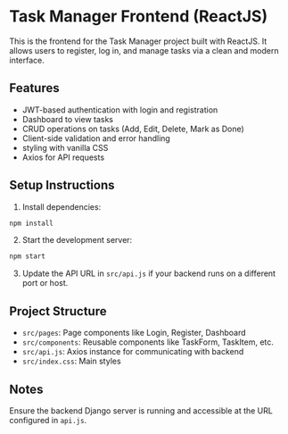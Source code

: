 # Task Manager Frontend (ReactJS)

This is the frontend for the Task Manager project built with ReactJS. It allows users to register, log in, and manage tasks via a clean and modern interface.

## Features

- JWT-based authentication with login and registration
- Dashboard to view tasks
- CRUD operations on tasks (Add, Edit, Delete, Mark as Done)
- Client-side validation and error handling
- styling with vanilla CSS
- Axios for API requests

## Setup Instructions

1. Install dependencies:

```bash
npm install
```

2. Start the development server:

```bash
npm start
```

3. Update the API URL in `src/api.js` if your backend runs on a different port or host.

## Project Structure

- `src/pages`: Page components like Login, Register, Dashboard
- `src/components`: Reusable components like TaskForm, TaskItem, etc.
- `src/api.js`: Axios instance for communicating with backend
- `src/index.css`: Main styles

## Notes

Ensure the backend Django server is running and accessible at the URL configured in `api.js`.